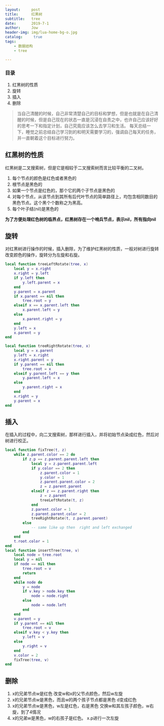```yaml
---
layout:     post
title:      红黑树
subtitle:   tree
date:       2019-7-1
author:     Jow
header-img: img/lua-home-bg-o.jpg
catalog: 	 true 
tags:
    - 数据结构
    - tree

---
```


### 目录
1. 红黑树的性质
2. 旋转
3. 插入
4. 删除



> 当自己清醒的时候，自己非常清楚自己的目标和梦想，但是也就是在自己清醒的时候，但是自己现在的状态一直是沉浸在自责之中，也许自己应该好好的思考一下和指定计划，自己究竟应该怎么去学习和生活。
> 每天总结一下，睡觉之前总结自己学习到的和明天需要学习的，强调自己每天的任务，并一直朝着这个目标进行努力。

## 红黑树的性质
红黑树是二叉搜索树，但是它是相较于二叉搜索树而言比较平衡的二叉树。
1. 每个节点的颜色是红色或者黑色的
2. 根节点是黑色的
3. 如果一个节点是红色的，那个它的两个子节点是黑色的
4. 对每个节点，从该节点到其所有后代叶节点的简单路径上，均包含相同数目的黑色节点。这个黑个个数称之为黑高。
5. 每个叶子结(nil)是黑色的

**为了方便处理红色树的临界点，红黑树存在一个哨兵节点，表示nil，所有指向nil**

## 旋转
对红黑树进行操作的时候，插入删除，为了维护红黑树的性质，一般对树进行旋转改变颜色的操作，旋转分为左旋和右旋。
```lua
local function treeLeftRotate(tree, x)
    local y = x.right
    x.right = y.left
    if y.left then
        y.left.parent = x
    end
    y.parent = x.parent
    if x.parent == nil then
        tree.root = y
    elseif x == x.parent.left then
        x.parent.left = y
    else
        x.parent.right = y
    end
    y.left = x
    x.parent = y
end

local function treeRightRotate(tree, x)
    local y = x.parent
    y.left = x.right
    x.right.parent = y
    if y.parent == nil then
        tree.root = x
    elseif y.parent.left == y then
        y.parent.left = x
    else
        y.parent.right = x
    end
    x.right = y
    y.parent = x
end
```

## 插入
在插入的过程中，向二叉搜索树，那样进行插入，并将初始节点染成红色，然后对树进行校正。
```lua
local function fixTree(t, z)
    while z.parent.color == 2 do
        if z.p == z.parent.parent.left then
            local y = z.parent.parent.left
            if y.color == 2 then
                z.parent.color = 1
                y.color = 1
                z.parent.parent.color = 2
                z = z.parent.parent
            elseif z == z.parent.right then
                z = z.parent
                treeLeftRotate(t, z)
            end
            z.parent.color = 1
            z.parent.parent.color = 2
            treeRightRotate(t, z.parent.parent)
        else
            -- same like up then  right and left exchanged
        end
    end
    t.root.color = 1
end
local function insertTree(tree, v)
    local node = tree.root
    local y = nil
    if node == nil then
        tree.root = v
        return
    end
    while node do
        y = node
        if v.key > node.key then
            node = node.right
        else
            node = node.left
        end
    end
    v.parent = y
    if y.parent == nil then
        tree.root = v
    elseif v.key < y.key then
        y.left = v
    else
        y.right = v
    end
    v.color = 2
    fixTree(tree, v)
end


```


## 删除
1. x的兄弟节点w是红色
改变w和x的父节点颜色，然后w左旋
2. x的兄弟节点w是黑色，而且w的两个孩子节点都是黑色
d变成红色
3. x的兄弟节点w是黑色，w左是红色，右是黑色
交换w和其左孩子颜色，w右旋，到了4情况
4. x的兄弟w是黑色，w的右孩子是红色。
x.p进行一次左旋
